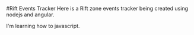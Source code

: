 #Rift Events Tracker
Here is a Rift zone events tracker being created using nodejs and angular.

I'm learning how to javascript.
